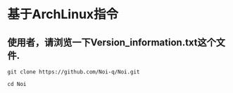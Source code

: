 基于ArchLinux指令
=================
使用者，请浏览一下Version_information.txt这个文件.
-----------------------------------------------
```
git clone https://github.com/Noi-q/Noi.git
```
```
cd Noi
```
